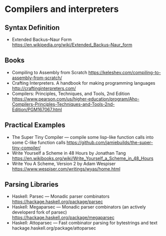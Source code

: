 # Compilers and interpreters

## Syntax Definition

* Extended Backus–Naur Form
  https://en.wikipedia.org/wiki/Extended_Backus–Naur_form

## Books

* Compiling to Assembly from Scratch
  https://keleshev.com/compiling-to-assembly-from-scratch/
* Crafting Interpreters. A handbook for making programming languages
  http://craftinginterpreters.com/
* Compilers: Principles, Techniques, and Tools, 2nd Edition
  https://www.pearson.com/us/higher-education/program/Aho-Compilers-Principles-Techniques-and-Tools-2nd-Edition/PGM167067.html

## Practical Examples

* The Super Tiny Compiler — compile some lisp-like function calls into some C-like function calls
  https://github.com/jamiebuilds/the-super-tiny-compiler/
* Write Yourself a Scheme in 48 Hours by Jonathan Tang
  https://en.wikibooks.org/wiki/Write_Yourself_a_Scheme_in_48_Hours
* Write You A Scheme, Version 2 by Adam Wespiser
  https://www.wespiser.com/writings/wyas/home.html
  
## Parsing Libraries

* Haskell: Parsec — Monadic parser combinators
  https://hackage.haskell.org/package/parsec
* Haskell: Megaparsec — Monadic parser combinators (an actively developerd fork of parsec)
  https://hackage.haskell.org/package/megaparsec
* Haskell: Attoparsec — Fast combinator parsing for bytestrings and text
  hackage.haskell.org/package/attoparsec

